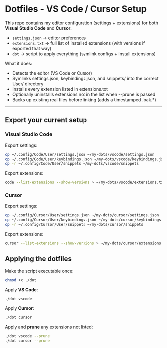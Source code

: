# Dotfiles - VS Code / Cursor Setup
This repo contains my editor configuration (settings + extensions) for both **Visual Studio Code** and **Cursor**.

- `settings.json` → editor preferences
- `extensions.txt` → full list of installed extensions (with versions if exported that way)
- `dot` → script to apply everything (symlink configs + install extensions)

What it does:
- Detects the editor (VS Code or Cursor)
- Symlinks settings.json, keybindings.json, and snippets/ into the correct User/ directory
- Installs every extension listed in extensions.txt
- Optionally uninstalls extensions not in the list when --prune is passed
- Backs up existing real files before linking (adds a timestamped .bak.*)

---

## Export your current setup
### Visual Studio Code
Export settings:
```bash
cp ~/.config/Code/User/settings.json ~/my-dots/vscode/settings.json
cp ~/.config/Code/User/keybindings.json ~/my-dots/vscode/keybindings.json
cp -r ~/.config/Code/User/snippets ~/my-dots/vscode/snippets
```

Export extensions:
```bash
code --list-extensions --show-versions > ~/my-dots/vscode/extensions.txt
```

### Cursor
Export settings:
```bash
cp ~/.config/Cursor/User/settings.json ~/my-dots/cursor/settings.json
cp ~/.config/Cursor/User/keybindings.json ~/my-dots/cursor/keybindings.json
cp -r ~/.config/Cursor/User/snippets ~/my-dots/cursor/snippets
```

Export extensions:
```bash
cursor --list-extensions --show-versions > ~/my-dots/cursor/extensions.txt
```

## Applying the dotfiles
Make the script executable once:
```bash
chmod +x ./dot
```
Apply **VS Code**:
```bash
./dot vscode
```
Apply **Cursor**:
```bash
./dot cursor
```
Apply and **prune** any extensions not listed:
```bash
./dot vscode --prune
./dot cursor --prune
```